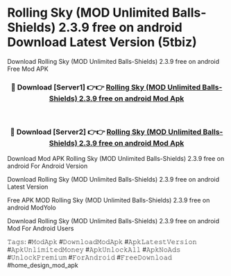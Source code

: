 # Rolling Sky (MOD Unlimited Balls-Shields) 2.3.9 free on android Download Latest Version (5tbiz)
Download Rolling Sky (MOD Unlimited Balls-Shields) 2.3.9 free on android Free Mod APK

<div align="center">
<h3>🔴 Download [Server1] 👉👉 <a href="https://apkcomod.com?title=Rolling_Sky_(MOD_Unlimited_Balls-Shields)_2.3.9_free_on_android">Rolling Sky (MOD Unlimited Balls-Shields) 2.3.9 free on android Mod Apk</a></h3><br>

<h3>🔴 Download [Server2] 👉👉 <a href="https://apkcomod.com?title=Rolling_Sky_(MOD_Unlimited_Balls-Shields)_2.3.9_free_on_android">Rolling Sky (MOD Unlimited Balls-Shields) 2.3.9 free on android Mod Apk</a></h3>
</div>


Download Mod APK Rolling Sky (MOD Unlimited Balls-Shields) 2.3.9 free on android For Android Version

Download Rolling Sky (MOD Unlimited Balls-Shields) 2.3.9 free on android Latest Version

Free APK MOD Rolling Sky (MOD Unlimited Balls-Shields) 2.3.9 free on android ModYolo

Download Rolling Sky (MOD Unlimited Balls-Shields) 2.3.9 free on android Mod For Android Users

𝚃𝚊𝚐𝚜: #𝙼𝚘𝚍𝙰𝚙𝚔 #𝙳𝚘𝚠𝚗𝚕𝚘𝚊𝚍𝙼𝚘𝚍𝙰𝚙𝚔 #𝙰𝚙𝚔𝙻𝚊𝚝𝚎𝚜𝚝𝚅𝚎𝚛𝚜𝚒𝚘𝚗 #𝙰𝚙𝚔𝚄𝚗𝚕𝚒𝚖𝚒𝚝𝚎𝚍𝙼𝚘𝚗𝚎𝚢 #𝙰𝚙𝚔𝚄𝚗𝚕𝚘𝚌𝚔𝙰𝚕𝚕 #𝙰𝚙𝚔𝙽𝚘𝙰𝚍𝚜 #𝚄𝚗𝚕𝚘𝚌𝚔𝙿𝚛𝚎𝚖𝚒𝚞𝚖 #𝙵𝚘𝚛𝙰𝚗𝚍𝚛𝚘𝚒𝚍 #𝙵𝚛𝚎𝚎𝙳𝚘𝚠𝚗𝚕𝚘𝚊𝚍 #home_design_mod_apk